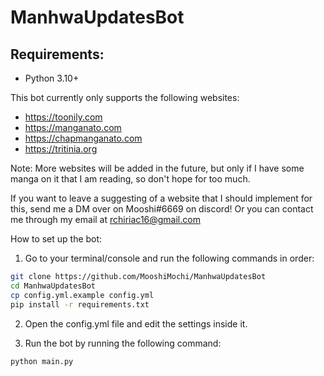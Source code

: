 # ManhwaUpdatesBot

## Requirements:

- Python 3.10+

This bot currently only supports the following websites:

- https://toonily.com
- https://manganato.com
- https://chapmanganato.com
- https://tritinia.org

Note: More websites will be added in the future, but only if I have some manga on it that I am reading, so don't hope for too much.

If you want to leave a suggesting of a website that I should implement for this, send me a DM over on Mooshi#6669 on discord!
Or you can contact me through my email at rchiriac16@gmail.com

How to set up the bot:

1. Go to your terminal/console and run the following commands in order:

```bash
git clone https://github.com/MooshiMochi/ManhwaUpdatesBot
cd ManhwaUpdatesBot
cp config.yml.example config.yml
pip install -r requirements.txt
```

2. Open the config.yml file and edit the settings inside it.

3. Run the bot by running the following command:

```bash
python main.py
```
